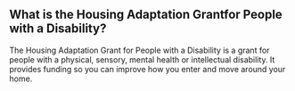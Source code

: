 ##  What is the Housing Adaptation Grantfor People with a Disability?

The Housing Adaptation Grant for People with a Disability is a grant for
people with a physical, sensory, mental health or intellectual disability. It
provides funding so you can improve how you enter and move around your home.
